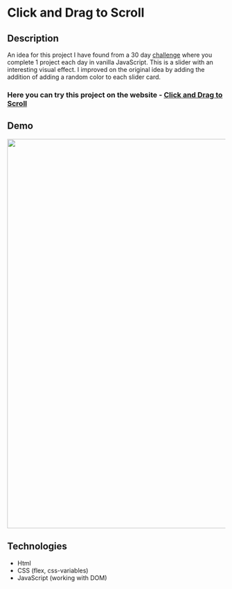 # Click and Drag to Scroll

## Description
An idea for this project I have found from a 30 day [challenge](https://javascript30.com/) where you complete 1 project each day in vanilla JavaScript. This is a slider with an interesting visual effect. I improved on the original idea by adding the addition of adding a random color to each slider card.

### Here you can try this project on the website - [Click and Drag to Scroll](https://nathanbailie.github.io/Click-and-Drag-to-Scroll/ "Click to visit")

## Demo
<img src="https://github.com/NathanBailie/Click-and-Drag-to-Scroll/raw/main/demo.gif" width="900" />

## Technologies
* Html 
* CSS (flex, css-variables)
* JavaScript (working with DOM)